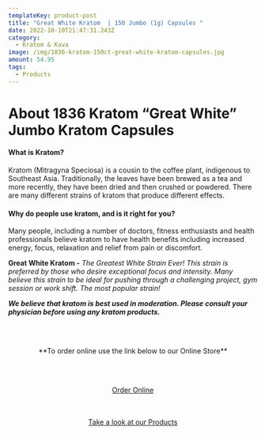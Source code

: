 ```yaml
---
templateKey: product-post
title: "Great White Kratom  | 150 Jumbo (1g) Capsules "
date: 2022-10-10T21:47:31.243Z
category:
  - Kratom & Kava
image: /img/1836-kratom-150ct-great-white-kratom-capsules.jpg
amount: 54.95
tags:
  - Products
---
```

# **About 1836 Kratom “Great White” Jumbo Kratom Capsules**

#### **What is Kratom?**

Kratom (Mitragyna Speciosa) is a cousin to the coffee plant, indigenous to Southeast Asia. Traditionally, the leaves have been brewed as a tea and more recently, they have been dried and then crushed or powdered. There are many different strains of kratom that produce different effects.

#### **Why do people use kratom, and is it right for you?**

Many people, including a number of doctors, fitness enthusiasts and health professionals believe kratom to have health benefits including increased energy, focus, relaxation and relief from pain or discomfort.

**Great White Kratom -** *The Greatest White Strain Ever! This strain is preferred by those who desire exceptional focus and intensity. Many believe this strain to be ideal for pushing through a challenging project, gym session or work shift. The most popular strain!*  

***We believe that kratom is best used in moderation. Please consult your physician before using any kratom products.***

<br><br>

<Center>

\*\*To order online use the link below to our Online Store\*\*

<br><br>

<Center><a class="link-view-more-products" target="_blank" href="https://capitalcbd.shop/product/1836-great-white-kratom-150-jumbo-1g-capsules/">Order Online</a></

<br><br><br>

<Center><a class="link-view-more-products" target="_blank" href="https://capitalamericanshaman.com/products">Take a look at our Products</a></Center>

<br><br>